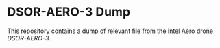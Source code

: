# DSOR-AERO-3 Dump

This repository contains a dump of relevant file from the Intel Aero drone *DSOR-AERO-3*.
